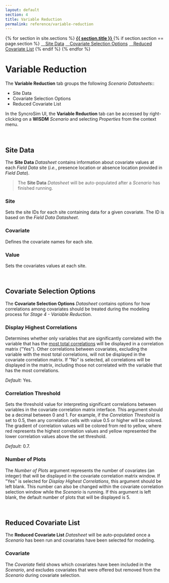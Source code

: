 ```yaml
---
layout: default
section: 4
title: Variable Reduction
permalink: reference/variable-reduction
---
```



<!--- Sidebar Navigation Menu --->
<div class="sidenav">
    {% for section in site.sections %}
        <a href="{{site.baseurl}}{{ section.url }}"> <b>{{ section.title }}</b> </a>
        {% if section.section == page.section %}
            <a href="#heading01"> &emsp;Site Data</a>
            <a href="#heading02"> &emsp;Covariate Selection Options</a>
            <a href="#heading03"> &emsp;Reduced Covariate List</a>
        {% endif %}
    {% endfor %}
</div>

# **Variable Reduction**

The **Variable Reduction** tab groups the following *Scenario Datasheets*::
* Site Data
* Covariate Selection Options
* Reduced Covariate List

In the SyncroSim UI, the **Variable Reduction** tab can be accessed by right-clicking on a **WISDM** *Scenario* and selecting *Properties* from the context menu.

<br>

<p id="heading01"> <h2><b>Site Data</b></h2> </p>

The **Site Data** *Datasheet* contains information about covariate values at each *Field Data* site (*i.e.*, presence location or absence location provided in *Field Data*). 
> The **Site Data** *Datasheet* will be auto-populated after a *Scenario* has finished running. 

### **Site**
Sets the site IDs for each site containing data for a given covariate. The ID is based on the *Field Data* *Datasheet*.

### **Covariate**
Defines the covariate names for each site.

### **Value**
Sets the covariates values at each site.

<br>

<p id="heading02"> <h2><b>Covariate Selection Options</b></h2> </p>

The **Covariate Selection Options** *Datasheet* contains options for how correlations among covariates should be treated during the modeling process for *Stage 4 - Variable Reduction*.

### **Display Highest Correlations**
Determines whether only variables that are significantly correlated with the variable that has the <u>most total correlations</u> will be displayed in a correlation matrix ("Yes"). Other correlations between covariates, excluding the variable with the most total correlations, will not be displayed in the covariate correlation matrix. If "No" is selected, all correlations will be displayed in the matrix, including those not correlated with the variable that has the most correlations. 

<div class=indentation> 
    <i>Default:</i> Yes.
</div>

### **Correlation Threshold**
Sets the threshold value for interpreting significant correlations between variables in the covariate correlation matrix interface. This argument should be a decimal between 0 and 1. For example, if the *Correlation Threshold* is set to 0.5, then any correlation cells with value 0.5 or higher will be colored. The gradient of correlation values will be colored from red to yellow, where red represents the highest correlation values and yellow represented the lower correlation values above the set threshold. 

<div class=indentation> 
    <i>Default:</i> 0.7.
</div>

### **Number of Plots**
The *Number of Plots* argument represents the number of covariates (an integer) that will be displayed in the covariate correlation matrix window. If "Yes" is selected for *Display Highest Correlations*, this argument should be left blank. This number can also be changed within the covariate correlation selection window while the *Scenario* is running. If this argument is left blank, the default number of plots that will be displayed is 5.

<br>

<p id="heading03"> <h2><b>Reduced Covariate List</b></h2> </p>

The **Reduced Covariate List** *Datasheet* will be auto-populated once a *Scenario* has been run and covariates have been selected for modeling. 

### **Covariate**
The *Covariate* field shows which covariates have been included in the *Scenario*, and excludes covariates that were offered but removed from the *Scenario* during covariate selection.

<br>